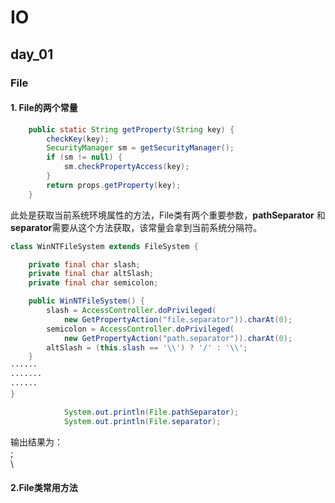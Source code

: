 # IO

## day_01

### File
#### 1. File的两个常量  

```java
    public static String getProperty(String key) {
        checkKey(key);
        SecurityManager sm = getSecurityManager();
        if (sm != null) {
            sm.checkPropertyAccess(key);
        }
        return props.getProperty(key);
    }
```
此处是获取当前系统环境属性的方法，File类有两个重要参数，**pathSeparator** 和 **separator**需要从这个方法获取，该常量会拿到当前系统分隔符。

```java
class WinNTFileSystem extends FileSystem {

    private final char slash;
    private final char altSlash;
    private final char semicolon;

    public WinNTFileSystem() {
        slash = AccessController.doPrivileged(
            new GetPropertyAction("file.separator")).charAt(0);
        semicolon = AccessController.doPrivileged(
            new GetPropertyAction("path.separator")).charAt(0);
        altSlash = (this.slash == '\\') ? '/' : '\\';
    }
······
·······
······
}
```

```java
            System.out.println(File.pathSeparator);
            System.out.println(File.separator);
```
输出结果为：  
;  
\

#### 2.File类常用方法
 
